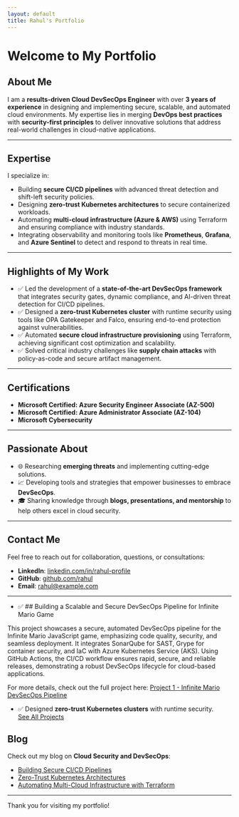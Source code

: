 ```yaml
---
layout: default
title: Rahul's Portfolio
---
```


# Welcome to My Portfolio

## About Me
I am a **results-driven Cloud DevSecOps Engineer** with over **3 years of experience** in designing and implementing secure, scalable, and automated cloud environments. My expertise lies in merging **DevOps best practices** with **security-first principles** to deliver innovative solutions that address real-world challenges in cloud-native applications.

---

## Expertise
I specialize in:
- Building **secure CI/CD pipelines** with advanced threat detection and shift-left security policies.
- Designing **zero-trust Kubernetes architectures** to secure containerized workloads.
- Automating **multi-cloud infrastructure (Azure & AWS)** using Terraform and ensuring compliance with industry standards.
- Integrating observability and monitoring tools like **Prometheus**, **Grafana**, and **Azure Sentinel** to detect and respond to threats in real time.

---

## Highlights of My Work
- ✅ Led the development of a **state-of-the-art DevSecOps framework** that integrates security gates, dynamic compliance, and AI-driven threat detection for CI/CD pipelines.
- ✅ Designed a **zero-trust Kubernetes cluster** with runtime security using tools like OPA Gatekeeper and Falco, ensuring end-to-end protection against vulnerabilities.
- ✅ Automated **secure cloud infrastructure provisioning** using Terraform, achieving significant cost optimization and scalability.
- ✅ Solved critical industry challenges like **supply chain attacks** with policy-as-code and secure artifact management.

---

## Certifications
- **Microsoft Certified: Azure Security Engineer Associate (AZ-500)**
- **Microsoft Certified: Azure Administrator Associate (AZ-104)**
- **Microsoft Cybersecurity**

---

## Passionate About
- 🌐 Researching **emerging threats** and implementing cutting-edge solutions.
- 📈 Developing tools and strategies that empower businesses to embrace **DevSecOps**.
- 🎓 Sharing knowledge through **blogs, presentations, and mentorship** to help others excel in cloud security.

---

## Contact Me
Feel free to reach out for collaboration, questions, or consultations:
- **LinkedIn**: [linkedin.com/in/rahul-profile](https://linkedin.com/in/rahul-profile)
- **GitHub**: [github.com/rahul](https://github.com/rahul)
- **Email**: rahul@example.com

---
 

- ✅ ## Building a Scalable and Secure DevSecOps Pipeline for Infinite Mario Game

This project showcases a secure, automated DevSecOps pipeline for the Infinite Mario JavaScript game, emphasizing code quality, security, and seamless deployment. It integrates SonarQube for SAST, Grype for container security, and IaC with Azure Kubernetes Service (AKS). Using GitHub Actions, the CI/CD workflow ensures rapid, secure, and reliable releases, demonstrating a robust DevSecOps lifecycle for cloud-based applications.

For more details, check out the full project here: [Project 1 - Infinite Mario DevSecOps Pipeline](project1.md)

- ✅ Designed **zero-trust Kubernetes clusters** with runtime security.  
[See All Projects](projects.md)


## Blog
Check out my blog on **Cloud Security and DevSecOps**:
- [Building Secure CI/CD Pipelines](https://your-blog-url)
- [Zero-Trust Kubernetes Architectures](https://your-blog-url)
- [Automating Multi-Cloud Infrastructure with Terraform](https://your-blog-url)

---

Thank you for visiting my portfolio!
